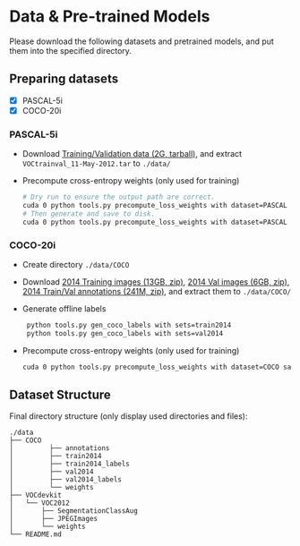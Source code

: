 # Data & Pre-trained Models

Please download the following datasets and pretrained models, and put them into the specified directory.

## Preparing datasets

* [x] PASCAL-5i
* [x] COCO-20i

### PASCAL-5i

* Download [Training/Validation data (2G, tarball)](http://host.robots.ox.ac.uk/pascal/VOC/voc2012/VOCtrainval_11-May-2012.tar), and extract `VOCtrainval_11-May-2012.tar` to `./data/`
* Precompute cross-entropy weights (only used for training)
  
  ```bash
  # Dry run to ensure the output path are correct.
  cuda 0 python tools.py precompute_loss_weights with dataset=PASCAL dry_run=True
  # Then generate and save to disk.
  cuda 0 python tools.py precompute_loss_weights with dataset=PASCAL
  ```

### COCO-20i

* Create directory `./data/COCO`
* Download [2014 Training images (13GB, zip)](http://images.cocodataset.org/zips/train2014.zip), [2014 Val images (6GB, zip)](http://images.cocodataset.org/zips/val2014.zip), [2014 Train/Val annotations (241M, zip)](http://images.cocodataset.org/annotations/annotations_trainval2014.zip), and extract them to `./data/COCO/` 
* Generate offline labels

  ```bash
   python tools.py gen_coco_labels with sets=train2014
   python tools.py gen_coco_labels with sets=val2014
  ```

* Precompute cross-entropy weights (only used for training)

  ```bash
  cuda 0 python tools.py precompute_loss_weights with dataset=COCO save_byte=True
  ```

## Dataset Structure

Final directory structure (only display used directories and files):

```
./data
├── COCO
│         ├── annotations
│         ├── train2014
│         ├── train2014_labels
│         ├── val2014
│         ├── val2014_labels
│         └── weights
├── VOCdevkit
│   └── VOC2012
│       ├── SegmentationClassAug
│       ├── JPEGImages
│       └── weights
└── README.md
```
